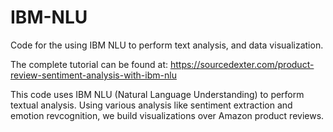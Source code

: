 # IBM-NLU
Code for the using IBM NLU to perform text analysis, and data visualization. 

The complete tutorial can be found at: https://sourcedexter.com/product-review-sentiment-analysis-with-ibm-nlu

This code uses IBM NLU (Natural Language Understanding) to perform textual analysis. Using various analysis like sentiment extraction and emotion revcognition, we build visualizations over Amazon product reviews.
